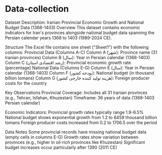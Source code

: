 # Data-collection

Dataset Description: Iranian Provincial Economic Growth and National Budget Data (1368-1403)
Overview
This dataset contains economic indicators for Iran's provinces alongside national budget data spanning the Persian calendar years 1368 to 1403 (1989-2024 CE).

Structure
The Excel file contains one sheet ("Sheet1") with the following columns:
Provincial Data (Columns A-C)
Column A (شهر): Province name (31 Iranian provinces)
Column B (سال): Year in Persian calendar (1368-1403)
Column C (رشد اقتصادی استان): Provincial economic growth rate (percentage)
National Data (Columns E-G)
Column E (سال): Year in Persian calendar (1368-1403)
Column F (بودجه کشور): National budget (in thousand billion tomans)
Column G (هزینه تولید کننده خارجی کشور): Foreign producer costs for the country

Key Observations
Provincial Coverage: Includes all 31 Iranian provinces (e.g., Tehran, Isfahan, Khuzestan)
Timeframe: 36 years of data (1368-1403 Persian calendar)

Economic Indicators:
Provincial growth rates typically range 1.9-6.5%
National budget shows exponential growth from 1.2 to 6459 thousand billion tomans
Foreign producer costs increased from 0.2 to 1706.5 over the period

Data Notes
Some provincial records have missing national budget data (empty cells in columns E-G)
Growth rates show variation between provinces (e.g., higher in oil-rich provinces like Khuzestan)
Significant budget increases occur particularly after 1390 (2011 CE)
